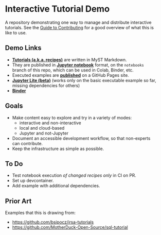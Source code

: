 # Interactive Tutorial Demo

A repository demonstrating one way to manage and distribute interactive tutorials.
See the [Guide to Contributing](https://danielballan.github.io/interactive-tutorial-demo/contributing.html)
for a good overview of what this is like to use.

## Demo Links

- **[Tutorials (a.k.a. recipes)](https://github.com/danielballan/interactive-tutorial-demo/tree/notebooks/docs/recipes)** are written in MyST Markdown.
- They are published in **[Jupyter notebook](https://github.com/danielballan/interactive-tutorial-demo/tree/notebooks/docs/recipes)** format, on the `notebooks` branch of this repo, which can be used in Colab, Binder, etc.
- Executed examples are **[published](https://danielballan.github.io/interactive-tutorial-demo/)** on a GitHub Pages site.
- **[Jupyter Lite (beta)](https://danielballan.github.io/interactive-tutorial-demo/jupyterlite/lab/index.html)** (works only on the basic executable example so far, missing dependencies for others)
- **[Binder](https://mybinder.org/v2/gh/danielballan/interactive-tutorial-demo/notebooks)**


## Goals

- Make content easy to explore and try in a variety of modes:
  - interactive and non-interactive
  - local and cloud-based
  - Jupyter and not-Jupyter
- Document an accessible development workflow, so that non-experts can contribute.
- Keep the infrastructure as simple as possible.

## To Do

- Test notebook execution _of changed recipes only_ in CI on PR.
- Set up devcontainer.
- Add example with additional dependencies.

## Prior Art

Examples that this is drawing from:

- https://github.com/bsipocz/irsa-tutorials
- https://github.com/MotherDuck-Open-Source/sql-tutorial

